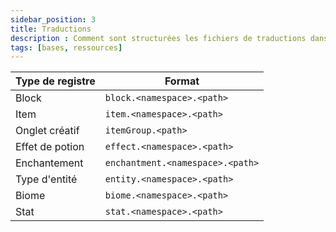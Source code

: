```yaml
---
sidebar_position: 3
title: Traductions
description : Comment sont structurées les fichiers de traductions dans Minecraft ?
tags: [bases, ressources]
---
```


| Type de registre | Format                           |
|------------------|----------------------------------|
| Block            | `block.<namespace>.<path>`       |
| Item             | `item.<namespace>.<path>`        |
| Onglet créatif   | `itemGroup.<path>`               |
| Effet de potion  | `effect.<namespace>.<path>`      |
| Enchantement     | `enchantment.<namespace>.<path>` |
| Type d'entité    | `entity.<namespace>.<path>`      |
| Biome            | `biome.<namespace>.<path>`       |
| Stat             | `stat.<namespace>.<path>`        |
